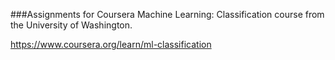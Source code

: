 ###Assignments for Coursera Machine Learning: Classification course from the University of Washington.

https://www.coursera.org/learn/ml-classification

